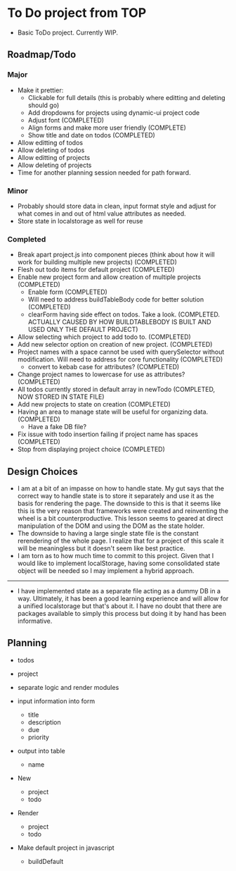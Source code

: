 # To Do project from TOP

- Basic ToDo project. Currently WIP.

## Roadmap/Todo

### Major

- Make it prettier:
  - Clickable for full details (this is probably where editting and deleting should go)
  - Add dropdowns for projects using dynamic-ui project code
  - Adjust font (COMPLETED)
  - Align forms and make more user friendly (COMPLETE)
  - Show title and date on todos (COMPLETED)
- Allow editting of todos
- Allow deleting of todos
- Allow editting of projects
- Allow deleting of projects
- Time for another planning session needed for path forward.

### Minor

- Probably should store data in clean, input format style and adjust for what comes in and out of html value attributes as needed.
- Store state in localstorage as well for reuse

### Completed

- Break apart project.js into component pieces (think about how it will work for building multiple new projects) (COMPLETED)
- Flesh out todo items for default project (COMPLETED)
- Enable new project form and allow creation of multiple projects (COMPLETED)
  - Enable form (COMPLETED)
  - Will need to address buildTableBody code for better solution (COMPLETED)
  - clearForm having side effect on todos. Take a look. (COMPLETED. ACTUALLY CAUSED BY HOW BUILDTABLEBODY IS BUILT AND USED ONLY THE DEFAULT PROJECT)
- Allow selecting which project to add todo to. (COMPLETED)
- Add new selector option on creation of new project. (COMPLETED)
- Project names with a space cannot be used with querySelector without modification. Will need to address for core functionality (COMPLETED)
  - convert to kebab case for attributes? (COMPLETED)
- Change project names to lowercase for use as attributes? (COMPLETED)
- All todos currently stored in default array in newTodo (COMPLETED, NOW STORED IN STATE FILE)
- Add new projects to state on creation (COMPLETED)
- Having an area to manage state will be useful for organizing data. (COMPLETED)
  - Have a fake DB file?
- Fix issue with todo insertion failing if project name has spaces (COMPLETED)
- Stop from displaying project choice (COMPLETED)

## Design Choices

- I am at a bit of an impasse on how to handle state. My gut says that the correct way to handle state is to store it separately and use it as the basis for rendering the page. The downside to this is that it seems like this is the very reason that frameworks were created and reinventing the wheel is a bit counterproductive. This lesson seems to geared at direct manipulation of the DOM and using the DOM as the state holder.
- The downside to having a large single state file is the constant rerendering of the whole page. I realize that for a project of this scale it will be meaningless but it doesn't seem like best practice.
- I am torn as to how much time to commit to this project. Given that I would like to implement localStorage, having some consolidated state object will be needed so I may implement a hybrid approach.

---

- I have implemented state as a separate file acting as a dummy DB in a way. Ultimately, it has been a good learning experience and will allow for a unified localstorage but that's about it. I have no doubt that there are packages available to simply this process but doing it by hand has been informative.

## Planning

- todos
- project
- separate logic and render modules
- input information into form
  - title
  - description
  - due
  - priority
- output into table
  - name
- New
  - project
  - todo
- Render

  - project
  - todo

- Make default project in javascript
  - buildDefault
